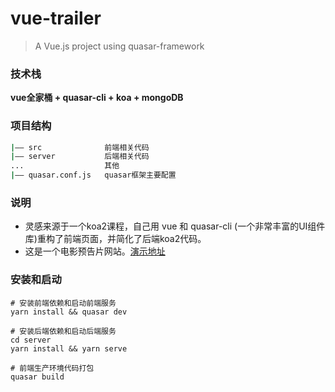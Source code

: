 # vue-trailer

> A  Vue.js project using quasar-framework

### 技术栈

**vue全家桶 + quasar-cli + koa + mongoDB**

### 项目结构

```bash
|—— src              前端相关代码
|—— server           后端相关代码
...                  其他
|—— quasar.conf.js   quasar框架主要配置
```

### 说明

- 灵感来源于一个koa2课程，自己用 vue 和 quasar-cli  (一个非常丰富的UI组件库)重构了前端页面，并简化了后端koa2代码。
- 这是一个电影预告片网站。[演示地址](http://trailer.haledeng.com)

### 安装和启动

```b
# 安装前端依赖和启动前端服务
yarn install && quasar dev

# 安装后端依赖和启动后端服务
cd server
yarn install && yarn serve

# 前端生产环境代码打包
quasar build
```

